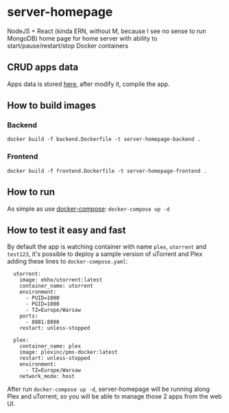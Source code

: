 # server-homepage
NodeJS + React (kinda ERN, without M, because I see no sense to run MongoDB) home page for home server with ability to start/pause/restart/stop Docker containers

## CRUD apps data
Apps data is stored [here](https://github.com/matandomuertos/server-home-page/blob/main/frontend/src/components/AppBox.js#L9), after modify it, compile the app.

## How to build images

### Backend

`docker build -f backend.Dockerfile -t server-homepage-backend .`

### Frontend

`docker build -f frontend.Dockerfile -t server-homepage-frontend .`

## How to run
As simple as use [docker-compose](https://docs.docker.com/compose/): `docker-compose up -d`

## How to test it easy and fast
By default the app is watching container with name `plex`, `utorrent` and `test123`, it's possible to deploy a sample version of uTorrent and Plex adding these lines to `docker-compose.yaml`:
```
  utorrent:
    image: ekho/utorrent:latest
    container_name: utorrent
    environment:
      - PUID=1000
      - PGID=1000
      - TZ=Europe/Warsaw
    ports:
      - 8081:8080
    restart: unless-stopped

  plex:
    container_name: plex
    image: plexinc/pms-docker:latest
    restart: unless-stopped
    environment:
      - TZ=Europe/Warsaw
    network_mode: host
```
After run `docker-compose up -d`, server-homepage will be running along Plex and uTorrent, so you will be able to manage those 2 apps from the web UI.